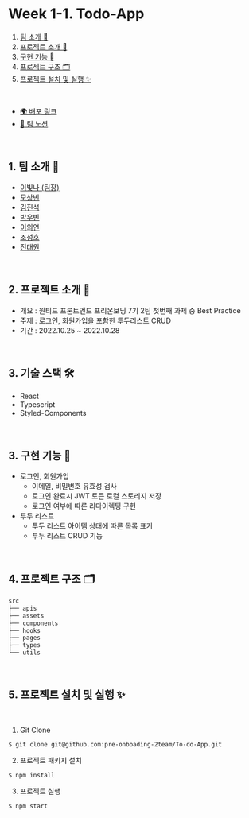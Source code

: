 # Week 1-1. Todo-App

1. [팀 소개 👫](#1-팀-소개-)
1. [프로젝트 소개 🚀](#2-프로젝트-소개-)
2. [구현 기능 📍](#3-구현-기능-)
3. [프로젝트 구조 🗂](#4-프로젝트-구조-)
4. [프로젝트 설치 및 실행 ✨](#5-프로젝트-설치-및-실행-)

<br/>

- [🌍 배포 링크](https://wanted-pre-onboarding-frontend-psi.vercel.app/)
- [📄 팀 노션](https://plain-airboat-3f4.notion.site/10-27-Todo-f9fb2a1265e54c33b0b73c306c230042)

<br />

## 1. 팀 소개 👫

- [이빛나 (팀장)](https://github.com/bitnaleeeee)
- [모상빈](https://github.com/Topbin2)
- [김진석](https://github.com/genuine-seok)
- [박우빈](https://github.com/Debonchocola)
- [이의연](https://github.com/strongpond)
- [조성호](https://github.com/CSH111)
- [전대원](https://github.com/eodnjs467)

<br />

## 2. 프로젝트 소개 🚀

- 개요 : 원티드 프론트엔드 프리온보딩 7기 2팀 첫번째 과제 중 Best Practice
- 주제 : 로그인, 회원가입을 포함한 투두리스트 CRUD
- 기간 : 2022.10.25 ~ 2022.10.28

<br />


## 3. 기술 스택 🛠

- React
- Typescript
- Styled-Components

<br />

## 3. 구현 기능 📍

- 로그인, 회원가입
  - 이메일, 비밀번호 유효성 검사
  - 로그인 완료시 JWT 토큰 로컬 스토리지 저장
  - 로그인 여부에 따른 리다이렉팅 구현
- 투두 리스트
  - 투두 리스트 아이템 상태에 따른 목록 표기
  - 투두 리스트 CRUD 기능

<br />

## 4. 프로젝트 구조 🗂

```bash
src
├── apis
├── assets
├── components
├── hooks
├── pages
├── types
└── utils
```

<br/>

## 5. 프로젝트 설치 및 실행 ✨

<br/>

1. Git Clone

```plaintext
$ git clone git@github.com:pre-onboading-2team/To-do-App.git
```

2. 프로젝트 패키지 설치

```plaintext
$ npm install
```

3. 프로젝트 실행

```plaintext
$ npm start
```

<br/>

